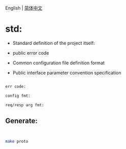 English | [简体中文](readme.md)
# std:

- Standard definition of the project itself:

- public error code
- Common configuration file definition format
- Public interface parameter convention specification



```bash

err code:

config fmt:

req/resp arg fmt:


```



## Generate:


```bash


make proto

```
